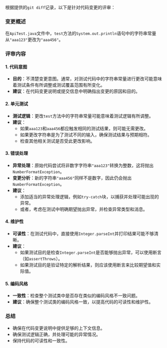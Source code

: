 根据提供的`git diff`记录，以下是针对代码变更的评审：

### 变更概述
在`ApiTest.java`文件中，`test`方法的`System.out.println`语句中的字符串常量从`"aaa123"`更改为`"aaa456"`。

### 评审内容

#### 1. 代码意图
- **目的**：不清楚变更意图。通常，对测试代码中的字符串常量进行更改可能意味着测试条件有所调整或测试覆盖范围有所变化。
- **建议**：在代码变更说明或提交信息中明确指出变更的原因和目的。

#### 2. 单元测试
- **测试逻辑**：更改`test`方法中的字符串常量可能意味着测试逻辑有所调整。
- **建议**：
  - 如果`aaa123`和`aaa456`都应触发相同的测试结果，则可能无需更改。
  - 如果更改字符串是为了测试不同的输入，确保测试结果与预期相符。
  - 检查其他相关测试是否受此更改影响。

#### 3. 错误处理
- **异常处理**：原始代码尝试将非数字字符串`"aaa123"`转换为整数，这将抛出`NumberFormatException`。
- **变更分析**：新的字符串`"aaa456"`同样不是数字，因此仍会抛出`NumberFormatException`。
- **建议**：
  - 添加适当的异常处理逻辑，例如`try-catch`块，以捕获并处理可能出现的异常。
  - 或者，考虑在测试中明确期望抛出异常，并检查异常类型和消息。

#### 4. 维护性
- **可读性**：在测试代码中，直接使用`Integer.parseInt`并打印结果可能不够清晰。
- **建议**：
  - 如果测试目的是检查`Integer.parseInt`是否能够抛出异常，可以使用断言（如`assertThrows`）。
  - 如果测试目的是验证特定的解析结果，则应该使用断言来比较期望值和实际值。

#### 5. 编码风格
- **一致性**：检查整个测试类中是否存在类似的编码风格不一致问题。
- **建议**：确保整个测试类的编码风格一致，以提高代码的可读性和维护性。

### 总结
- 确保在代码变更说明中提供足够的上下文信息。
- 确保测试逻辑正确，并处理可能的异常情况。
- 保持代码的可读性和一致性。